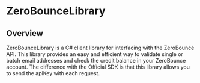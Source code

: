 # ZeroBounceLibrary
## Overview
ZeroBounceLibrary is a C# client library for interfacing with the ZeroBounce API. This library provides an easy and efficient way to validate single or batch email addresses and check the credit balance in your ZeroBounce account.
The difference with the Official SDK is that this library allows you to send the apiKey with each request.
